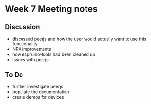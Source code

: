 # Week 7 Meeting notes

## Discussion

- discussed peerjs and how the user would actually want to use this functionality
- NPX improvements
- how espruino-tools had been cleaned up
- issues with peerjs

## To Do

- further investigate peerjs
- populate the documentation
- create demos for devices
